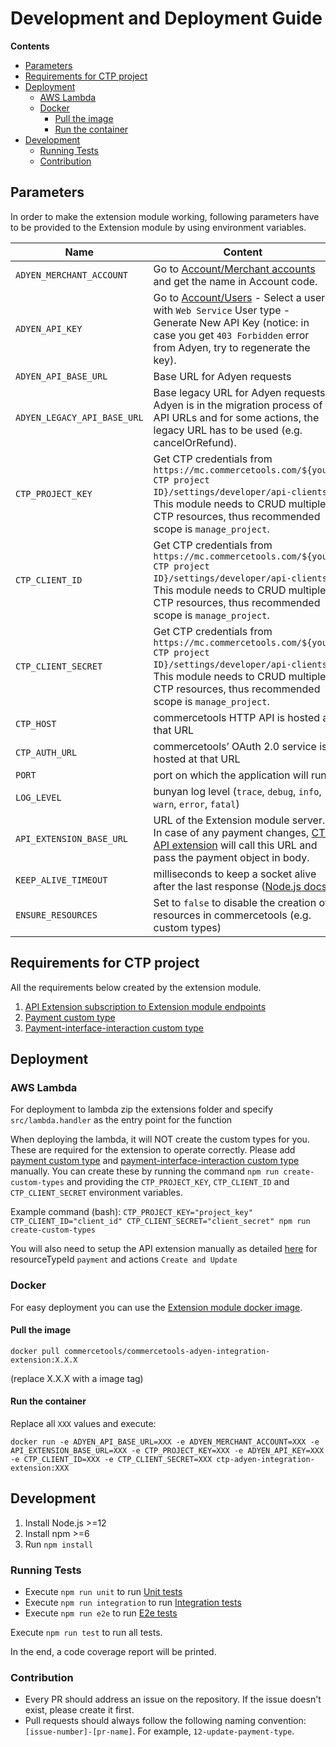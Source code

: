 # Development and Deployment Guide

**Contents**

- [Parameters](#parameters)
- [Requirements for CTP project](#requirements-for-ctp-project)
- [Deployment](#deployment)
  - [AWS Lambda](#aws-lambda)
  - [Docker](#docker)
    - [Pull the image](#pull-the-image)
    - [Run the container](#run-the-container)
- [Development](#development)
  - [Running Tests](#running-tests)
  - [Contribution](#contribution)

## Parameters
In order to make the extension module working, following parameters have to be provided to the Extension module by using environment variables.

| Name | Content | Required | Default value |
| --- | --- | --- | --- |
|`ADYEN_MERCHANT_ACCOUNT` | Go to [Account/Merchant accounts](https://ca-test.adyen.com/ca/ca/accounts/show.shtml?accountTypeCode=MerchantAccount) and get the name in Account code. | YES | |
|`ADYEN_API_KEY` | Go to [Account/Users](https://ca-test.adyen.com/ca/ca/config/users.shtml) - Select a user with `Web Service` User type - Generate New API Key (notice: in case you get `403 Forbidden` error from Adyen, try to regenerate the key). | YES | |
|`ADYEN_API_BASE_URL` | Base URL for Adyen requests | NO | `https://checkout-test.adyen.com/v52` |
|`ADYEN_LEGACY_API_BASE_URL` | Base legacy URL for Adyen requests. Adyen is in the migration process of API URLs and for some actions, the legacy URL has to be used (e.g. cancelOrRefund). | NO | `https://pal-test.adyen.com/pal/servlet/Payment/v52` |
|`CTP_PROJECT_KEY` | Get CTP credentials from `https://mc.commercetools.com/${your CTP project ID}/settings/developer/api-clients`. This module needs to CRUD multiple CTP resources, thus recommended scope is `manage_project`. |  YES | |
|`CTP_CLIENT_ID` | Get CTP credentials from `https://mc.commercetools.com/${your CTP project ID}/settings/developer/api-clients`. This module needs to CRUD multiple CTP resources, thus recommended scope is `manage_project`. | YES | |
|`CTP_CLIENT_SECRET` | Get CTP credentials from `https://mc.commercetools.com/${your CTP project ID}/settings/developer/api-clients`. This module needs to CRUD multiple CTP resources, thus recommended scope is `manage_project`. | YES | |
|`CTP_HOST` | commercetools HTTP API is hosted at that URL| NO | `https://api.europe-west1.gcp.commercetools.com` |
|`CTP_AUTH_URL` | commercetools’ OAuth 2.0 service is hosted at that URL | NO | `https://auth.europe-west1.gcp.commercetools.com` |
|`PORT` | port on which the application will run | NO | 8080 |
|`LOG_LEVEL` | bunyan log level (`trace`, `debug`, `info`, `warn`, `error`, `fatal`)| NO | `info` |
|`API_EXTENSION_BASE_URL` | URL of the Extension module server. In case of any payment changes, [CTP API extension](https://docs.commercetools.com/http-api-projects-api-extensions) will call this URL and pass the payment object in body. | YES | |
|`KEEP_ALIVE_TIMEOUT` | milliseconds to keep a socket alive after the last response ([Node.js docs](https://nodejs.org/dist/latest-v8.x/docs/api/http.html#http_server_keepalivetimeout)) | NO | Node.js default
|`ENSURE_RESOURCES` | Set to `false` to disable the creation of resources in commercetools (e.g. custom types) | NO | `true`

## Requirements for CTP project
All the requirements below created by the extension module.
1. [API Extension subscription to Extension module endpoints](../resources/api-extension.json)
1. [Payment custom type](../resources/web-components-payment-type.json)
1. [Payment-interface-interaction custom type](../resources/payment-interface-interaction-type.json)

## Deployment

### AWS Lambda

For deployment to lambda zip the extensions folder and specify `src/lambda.handler` as the entry point for the function

When deploying the lambda, it will NOT create the custom types for you. These are required for the extension to operate correctly. Please add [payment custom type](../resources/web-components-payment-type.json) and [payment-interface-interaction custom type](../resources/payment-interface-interaction-type.json) manually.
You can create these by running the command `npm run create-custom-types` and providing the `CTP_PROJECT_KEY`, `CTP_CLIENT_ID` and `CTP_CLIENT_SECRET` environment variables.

Example command (bash): `CTP_PROJECT_KEY="project_key" CTP_CLIENT_ID="client_id" CTP_CLIENT_SECRET="client_secret" npm run create-custom-types`

You will also need to setup the API extension manually as detailed [here](https://docs.commercetools.com/http-api-projects-api-extensions) for resourceTypeId `payment` and actions `Create and Update`

### Docker
For easy deployment you can use the [Extension module docker image](https://hub.docker.com/r/commercetools/commercetools-adyen-integration-extension/tags).

#### Pull the image 
```
docker pull commercetools/commercetools-adyen-integration-extension:X.X.X
```
(replace X.X.X with a image tag)

#### Run the container

Replace all `XXX` values and execute:
```
docker run -e ADYEN_API_BASE_URL=XXX -e ADYEN_MERCHANT_ACCOUNT=XXX -e API_EXTENSION_BASE_URL=XXX -e CTP_PROJECT_KEY=XXX -e ADYEN_API_KEY=XXX -e CTP_CLIENT_ID=XXX -e CTP_CLIENT_SECRET=XXX ctp-adyen-integration-extension:XXX
```

## Development

1. Install Node.js >=12
1. Install npm >=6
1. Run `npm install`

### Running Tests

- Execute `npm run unit` to run [Unit tests](../test/unit)
- Execute `npm run integration` to run [Integration tests](../test/integration) 
- Execute `npm run e2e` to run [E2e tests](../test/e2e)

Execute `npm run test` to run all tests.

In the end, a code coverage report will be printed.

### Contribution

- Every PR should address an issue on the repository. If the issue doesn't exist, please create it first.
- Pull requests should always follow the following naming convention: 
`[issue-number]-[pr-name]`. For example, `12-update-payment-type`.
